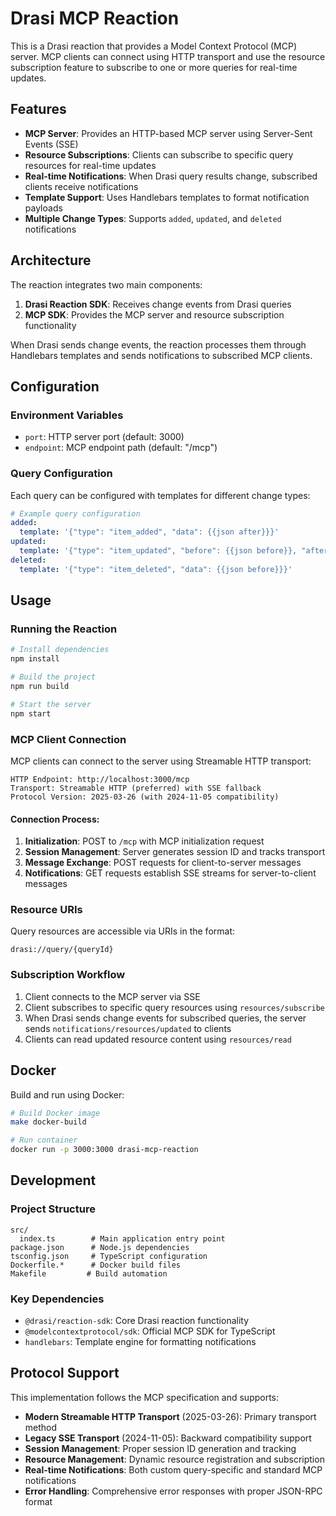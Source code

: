 # Drasi MCP Reaction

This is a Drasi reaction that provides a Model Context Protocol (MCP) server. MCP clients can connect using HTTP transport and use the resource subscription feature to subscribe to one or more queries for real-time updates.

## Features

- **MCP Server**: Provides an HTTP-based MCP server using Server-Sent Events (SSE)
- **Resource Subscriptions**: Clients can subscribe to specific query resources for real-time updates
- **Real-time Notifications**: When Drasi query results change, subscribed clients receive notifications
- **Template Support**: Uses Handlebars templates to format notification payloads
- **Multiple Change Types**: Supports `added`, `updated`, and `deleted` notifications

## Architecture

The reaction integrates two main components:
1. **Drasi Reaction SDK**: Receives change events from Drasi queries
2. **MCP SDK**: Provides the MCP server and resource subscription functionality

When Drasi sends change events, the reaction processes them through Handlebars templates and sends notifications to subscribed MCP clients.

## Configuration

### Environment Variables

- `port`: HTTP server port (default: 3000)
- `endpoint`: MCP endpoint path (default: "/mcp")

### Query Configuration

Each query can be configured with templates for different change types:

```yaml
# Example query configuration
added:
  template: '{"type": "item_added", "data": {{json after}}}'
updated:
  template: '{"type": "item_updated", "before": {{json before}}, "after": {{json after}}}'
deleted:
  template: '{"type": "item_deleted", "data": {{json before}}}'
```

## Usage

### Running the Reaction

```bash
# Install dependencies
npm install

# Build the project
npm run build

# Start the server
npm start
```

### MCP Client Connection

MCP clients can connect to the server using Streamable HTTP transport:

```
HTTP Endpoint: http://localhost:3000/mcp
Transport: Streamable HTTP (preferred) with SSE fallback
Protocol Version: 2025-03-26 (with 2024-11-05 compatibility)
```

#### Connection Process:
1. **Initialization**: POST to `/mcp` with MCP initialization request
2. **Session Management**: Server generates session ID and tracks transport
3. **Message Exchange**: POST requests for client-to-server messages
4. **Notifications**: GET requests establish SSE streams for server-to-client messages

### Resource URIs

Query resources are accessible via URIs in the format:
```
drasi://query/{queryId}
```

### Subscription Workflow

1. Client connects to the MCP server via SSE
2. Client subscribes to specific query resources using `resources/subscribe`
3. When Drasi sends change events for subscribed queries, the server sends `notifications/resources/updated` to clients
4. Clients can read updated resource content using `resources/read`

## Docker

Build and run using Docker:

```bash
# Build Docker image
make docker-build

# Run container
docker run -p 3000:3000 drasi-mcp-reaction
```

## Development

### Project Structure

```
src/
  index.ts        # Main application entry point
package.json      # Node.js dependencies
tsconfig.json     # TypeScript configuration
Dockerfile.*      # Docker build files
Makefile         # Build automation
```

### Key Dependencies

- `@drasi/reaction-sdk`: Core Drasi reaction functionality
- `@modelcontextprotocol/sdk`: Official MCP SDK for TypeScript
- `handlebars`: Template engine for formatting notifications

## Protocol Support

This implementation follows the MCP specification and supports:
- **Modern Streamable HTTP Transport** (2025-03-26): Primary transport method
- **Legacy SSE Transport** (2024-11-05): Backward compatibility support
- **Session Management**: Proper session ID generation and tracking
- **Resource Management**: Dynamic resource registration and subscription
- **Real-time Notifications**: Both custom query-specific and standard MCP notifications
- **Error Handling**: Comprehensive error responses with proper JSON-RPC format